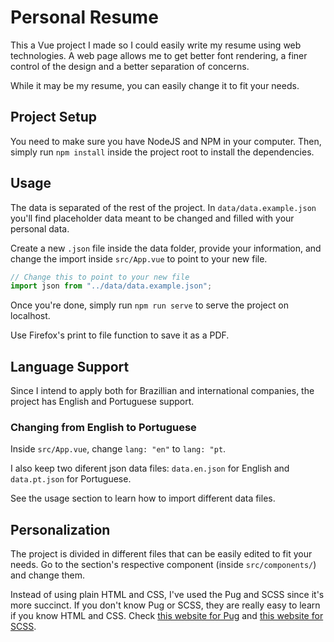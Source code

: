 # Personal Resume

This a Vue project I made so I could easily write my resume using web technologies. A web page allows me to get better font rendering, a finer control of the design and a better separation of concerns.

While it may be my resume, you can easily change it to fit your needs.

## Project Setup

You need to make sure you have NodeJS and NPM in your computer. Then, simply run `npm install` inside the project root to install the dependencies.

## Usage

The data is separated of the rest of the project. In `data/data.example.json` you'll find placeholder data meant to be changed and filled with your personal data.

Create a new `.json` file inside the data folder, provide your information, and change the import inside `src/App.vue` to point to your new file.

```js
// Change this to point to your new file
import json from "../data/data.example.json";
```

Once you're done, simply run `npm run serve` to serve the project on localhost.

Use Firefox's print to file function to save it as a PDF.

## Language Support

Since I intend to apply both for Brazillian and international companies, the project has English and Portuguese support.

### Changing from English to Portuguese

Inside `src/App.vue`, change `lang: "en"` to `lang: "pt`.

I also keep two diferent json data files: `data.en.json` for English and `data.pt.json` for Portuguese.

See the usage section to learn how to import different data files.

## Personalization

The project is divided in different files that can be easily edited to fit your needs. Go to the section's respective component (inside `src/components/`) and change them.

Instead of using plain HTML and CSS, I've used the Pug and SCSS since it's more succinct. If you don't know Pug or SCSS, they are really easy to learn if you know HTML and CSS. Check [this website for Pug](https://pugjs.org/api/getting-started.html) and [this website for SCSS](https://sass-lang.com/guide).
